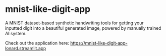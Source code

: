 # mnist-like-digit-app
A MNIST dataset-based synthetic handwriting tools for getting your inputted digit into a beautiful generated image, powered by manually trained AI system.

Check out the application here: https://mnist-like-digit-app-lonard.streamlit.app
